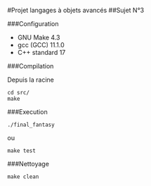 #Projet langages à objets avancés
##Sujet N°3

###Configuration

- GNU Make 4.3
- gcc (GCC) 11.1.0
- C++ standard 17

###Compilation

Depuis la racine 
```
cd src/
make
```

###Execution
```
./final_fantasy
```
ou
```
make test
```

###Nettoyage
```
make clean
```

